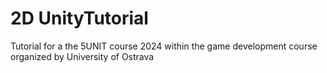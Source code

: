 # 2D UnityTutorial 
Tutorial for a the 5UNIT course 2024 within the game development course organized by University of Ostrava
